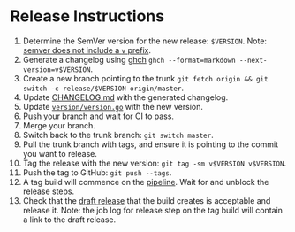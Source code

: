 # Release Instructions

1. Determine the SemVer version for the new release: `$VERSION`. Note: [semver does not include a `v` prefix](https://github.com/semver/semver/blob/master/semver.md#is-v123-a-semantic-version).
1. Generate a changelog using [ghch](https://github.com/buildkite/ghch) `ghch --format=markdown --next-version=v$VERSION`.
1. Create a new branch pointing to the trunk `git fetch origin && git switch -c release/$VERSION origin/master`.
1. Update [CHANGELOG.md](CHANEGLOG.md) with the generated changelog.
1. Update [`version/version.go`](version/version.go) with the new version.
1. Push your branch and wait for CI to pass.
1. Merge your branch.
1. Switch back to the trunk branch: `git switch master`.
1. Pull the trunk branch with tags, and ensure it is pointing to the commit you want to release.
1. Tag the release with the new version: `git tag -sm v$VERSION v$VERSION`.
1. Push the tag to GitHub: `git push --tags`.
1. A tag build will commence on the [pipeline](https://buildkite.com/buildkite/buildkite-agent-metrics). Wait for and unblock the release steps.
1. Check that the [draft release](https://github.com/buildkite/buildkite-agent-metrics/releases) that the build creates is acceptable and release it. Note: the job log for release step on the tag build will contain a link to the draft release.
